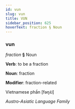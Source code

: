 ```yaml
---
id: vun
slug: vun
title: VUN
sidebar_position: 625
hoverText: fraction § Noun
---
```


### vun

*fraction* **§** Noun

**Verb**: to be a fraction

**Noun**: fraction

**Modifier**: fraction-related

Vietnamese phần [fəŋ˨˩]

*Austro-Asiatic Language Family*